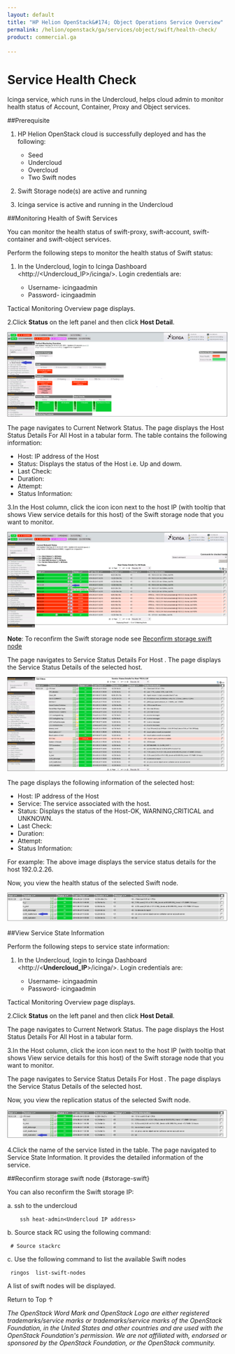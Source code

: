 ```yaml
---
layout: default
title: "HP Helion OpenStack&#174; Object Operations Service Overview"
permalink: /helion/openstack/ga/services/object/swift/health-check/
product: commercial.ga

---
```

<!--UNDER REVISION-->

<script>

function PageRefresh {
onLoad="window.refresh"
}

PageRefresh();

</script>

<!--
<p style="font-size: small;"> <a href="/helion/openstack/ga/services/object/overview/">&#9664; PREV</a> | <a href="/helion/openstack/services/overview/">&#9650; UP</a> | <a href=" /helion/openstack/ga/services/swift/deployment/"> NEXT &#9654</a> </p>-->


# Service Health Check 

Icinga service, which runs in the Undercloud, helps cloud admin to monitor health status of Account, Container, Proxy and Object services. 

##Prerequisite

1. HP Helion OpenStack cloud is successfully deployed and has the following: 

	* Seed
	* Undercloud
	* Overcloud 
	* Two Swift nodes 
2. Swift Storage node(s) are active and running
3. Icinga service is active and running in the Undercloud


##Monitoring Health of Swift Services

 You can monitor the health status of swift-proxy, swift-account, swift-container and swift-object services. 


Perform the following steps to monitor the health status of Swift status:

1. In the Undercloud, login to Icinga Dashboard <http://<Undercloud_IP>/icinga/>. Login credentials are:
		
	* Username- icingaadmin
	* Password- icingaadmin 

Tactical Monitoring Overview page displays.

2.Click **Status** on the left panel and then click **Host Detail**. 

<img src ="media/icinga_host-details.png/">

The page navigates to  Current Network Status. The page displays the Host Status Details For All Host in a tabular form. The table contains the following information:

* Host: IP address of the Host
* Status: Displays the status of the Host i.e. Up and dowm. 
* Last Check: 
* Duration:
* Attempt:
* Status Information: 

3.In the Host column, click the icon icon next to the host IP (with tooltip that shows View service details for this host) of the Swift storage node that you want to monitor.  

<img src ="media/swift_icinga_view-details.png"/>

**Note**: To reconfirm the Swift storage node see [Reconfirm storage swift node](#storage-swift)


The page navigates to Service Status Details For Host <Swift node IP>. The page displays the Service Status Details of the selected host. 

<img src ="media/swift_icinga_view-status-details-host.png"/>

The page displays the following information of the selected host:

* Host: IP address of the Host
* Service: The service associated with the host.
* Status: Displays the status of the Host-OK, WARNING,CRITICAL and UNKNOWN. 
* Last Check: 
* Duration:
* Attempt:
* Status Information: 

For example: The above image displays the service status details for the host 192.0.2.26.

Now, you view the health status of the selected Swift node.

<img src ="media/swift_icinga-health-status.png"/>


##View Service State Information

Perform the following steps to service state information:

1. In the Undercloud, login to Icinga Dashboard <http://<**Undercloud_IP**>/icinga/>. Login credentials are:
		
	* Username- icingaadmin
	* Password- icingaadmin 

Tactical Monitoring Overview page displays.

2.Click **Status** on the left panel and then click **Host Detail**.

The page navigates to  Current Network Status. The page displays the Host Status Details For All Host in a tabular form. 

3.In the Host column, click the icon icon next to the host IP (with tooltip that shows View service details for this host) of the Swift storage node that you want to monitor. 

The page navigates to Service Status Details For Host <Swift node IP>. The page displays the Service Status Details of the selected host. 

Now, you view the replication status of the selected Swift node.

<img src ="media/swift_icinga-replication-status.png"/>

4.Click the name of the service listed in the table. The page navigated to Service State Information. It provides the detailed information of the service.


##Reconfirm storage swift node {#storage-swift}

You can also reconfirm the Swift storage IP:

a. ssh to the undercloud 
    
		ssh heat-admin<Undercloud IP address> 

b. Source stack RC using the following command:

     # Source stackrc 

c. Use the following command to list the available Swift nodes
    
     ringos  list-swift-nodes

A list of swift nodes will be displayed.




<a href="#top" style="padding:14px 0px 14px 0px; text-decoration: none;"> Return to Top &#8593; </a>


*The OpenStack Word Mark and OpenStack Logo are either registered trademarks/service marks or trademarks/service marks of the OpenStack Foundation, in the United States and other countries and are used with the OpenStack Foundation's permission. We are not affiliated with, endorsed or sponsored by the OpenStack Foundation, or the OpenStack community.*

 




